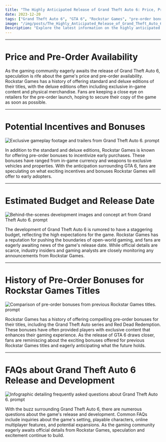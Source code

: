```yaml
---
title: "The Highly Anticipated Release of Grand Theft Auto 6: Price, Pre-Order Availability, and Incentives"
date: 2023-12-20
tags: ["Grand Theft Auto 6", "GTA 6", "Rockstar Games", "pre-order bonuses", "video games"]
image: "/img/posts/The_Highly_Anticipated_Release_of_Grand_Theft_Auto_6:_Price,_Pre-Order_Availability,_and_Incentives/0.png"
Description: "Explore the latest information on the highly anticipated release of Grand Theft Auto 6, including its price, pre-order availability, potential incentives, estimated budget, release date, and the history of pre-order bonuses for previous Rockstar Games titles. Get answers to FAQs about the game's release and development."
---
```



---
# Price and Pre-Order Availability

As the gaming community eagerly awaits the release of Grand Theft Auto 6, speculation is rife about the game's price and pre-order availability. Rockstar Games has a history of offering standard and deluxe editions of their titles, with the deluxe editions often including exclusive in-game content and physical merchandise. Fans are keeping a close eye on retailers for the pre-order launch, hoping to secure their copy of the game as soon as possible.



---
# Potential Incentives and Bonuses

![Exclusive gameplay footage and trailers from Grand Theft Auto 6. prompt](/img/posts/The_Highly_Anticipated_Release_of_Grand_Theft_Auto_6:_Price,_Pre-Order_Availability,_and_Incentives/2.png "Exclusive gameplay footage and trailers from Grand Theft Auto 6.")

In addition to the standard and deluxe editions, Rockstar Games is known for offering pre-order bonuses to incentivize early purchases. These bonuses have ranged from in-game currency and weapons to exclusive vehicles and properties. With the anticipation surrounding GTA 6, fans are speculating on what exciting incentives and bonuses Rockstar Games will offer to early adopters.



---
# Estimated Budget and Release Date

![Behind-the-scenes development images and concept art from Grand Theft Auto 6. prompt](/img/posts/The_Highly_Anticipated_Release_of_Grand_Theft_Auto_6:_Price,_Pre-Order_Availability,_and_Incentives/3.png "Behind-the-scenes development images and concept art from Grand Theft Auto 6.")

The development of Grand Theft Auto 6 is rumored to have a staggering budget, reflecting the high expectations for the game. Rockstar Games has a reputation for pushing the boundaries of open-world gaming, and fans are eagerly awaiting news of the game's release date. While official details are scarce, industry insiders and gaming analysts are closely monitoring any announcements from Rockstar Games.



---
# History of Pre-Order Bonuses for Rockstar Games Titles

![Comparison of pre-order bonuses from previous Rockstar Games titles. prompt](/img/posts/The_Highly_Anticipated_Release_of_Grand_Theft_Auto_6:_Price,_Pre-Order_Availability,_and_Incentives/4.png "Comparison of pre-order bonuses from previous Rockstar Games titles.")

Rockstar Games has a history of offering compelling pre-order bonuses for their titles, including the Grand Theft Auto series and Red Dead Redemption. These bonuses have often provided players with exclusive content that enhances their gaming experience. As the release of GTA 6 draws closer, fans are reminiscing about the exciting bonuses offered for previous Rockstar Games titles and eagerly anticipating what the future holds.



---
# FAQs about Grand Theft Auto 6 Release and Development

![Infographic detailing frequently asked questions about Grand Theft Auto 6. prompt](/img/posts/The_Highly_Anticipated_Release_of_Grand_Theft_Auto_6:_Price,_Pre-Order_Availability,_and_Incentives/5.png "Infographic detailing frequently asked questions about Grand Theft Auto 6.")

With the buzz surrounding Grand Theft Auto 6, there are numerous questions about the game's release and development. Common FAQs include inquiries about the game's setting, playable characters, online multiplayer features, and potential expansions. As the gaming community eagerly awaits official details from Rockstar Games, speculation and excitement continue to build.
